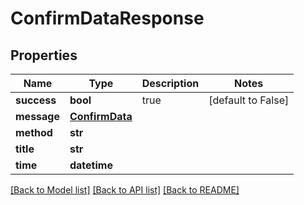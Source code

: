 # ConfirmDataResponse

## Properties
Name | Type | Description | Notes
------------ | ------------- | ------------- | -------------
**success** | **bool** | true | [default to False]
**message** | [**ConfirmData**](ConfirmData.md) |  | 
**method** | **str** |  | 
**title** | **str** |  | 
**time** | **datetime** |  | 

[[Back to Model list]](../README.md#documentation-for-models) [[Back to API list]](../README.md#documentation-for-api-endpoints) [[Back to README]](../README.md)


